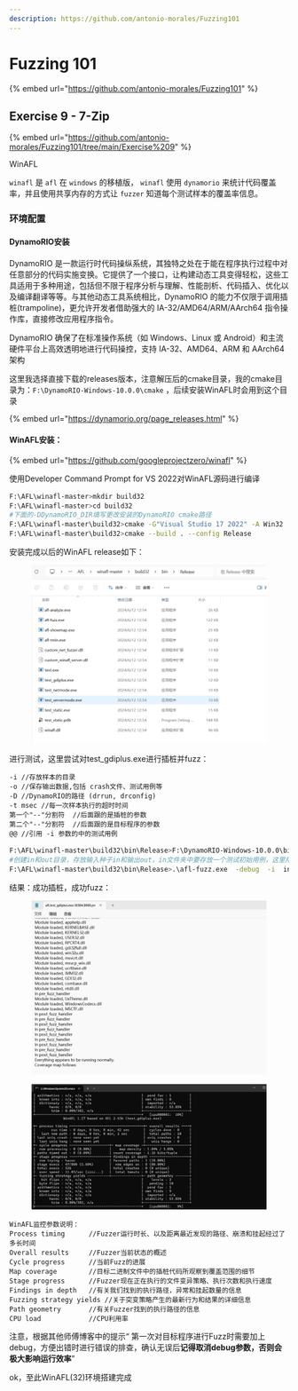 ```yaml
---
description: https://github.com/antonio-morales/Fuzzing101
---
```


# Fuzzing 101

{% embed url="https://github.com/antonio-morales/Fuzzing101" %}

## Exercise 9 - 7-Zip

{% embed url="https://github.com/antonio-morales/Fuzzing101/tree/main/Exercise%209" %}

WinAFL

`winafl` 是 `afl` 在 `windows` 的移植版， `winafl` 使用 `dynamorio` 来统计代码覆盖率，并且使用共享内存的方式让 `fuzzer` 知道每个测试样本的覆盖率信息。

### 环境配置

#### DynamoRIO安装

DynamoRIO 是一款运行时代码操纵系统，其独特之处在于能在程序执行过程中对任意部分的代码实施变换。它提供了一个接口，让构建动态工具变得轻松，这些工具适用于多种用途，包括但不限于程序分析与理解、性能剖析、代码插入、优化以及编译翻译等等。与其他动态工具系统相比，DynamoRIO 的能力不仅限于调用插桩(trampoline)，更允许开发者借助强大的 IA-32/AMD64/ARM/AArch64 指令操作库，直接修改应用程序指令。

DynamoRIO 确保了在标准操作系统（如 Windows、Linux 或 Android）和主流硬件平台上高效透明地进行代码操控，支持 IA-32、AMD64、ARM 和 AArch64 架构

这里我选择直接下载的releases版本，注意解压后的cmake目录，我的cmake目录为：`F:\DynamoRIO-Windows-10.0.0\cmake` ，后续安装WinAFL时会用到这个目录

{% embed url="https://dynamorio.org/page_releases.html" %}

#### WinAFL安装：

{% embed url="https://github.com/googleprojectzero/winafl" %}

使用Developer Command Prompt for VS 2022对WinAFL源码进行编译

```bash
F:\AFL\winafl-master>mkdir build32
F:\AFL\winafl-master>cd build32
#下面的-DDynamoRIO_DIR填写更改安装的DynamoRIO cmake路径
F:\AFL\winafl-master\build32>cmake -G"Visual Studio 17 2022" -A Win32 .. -DDynamoRIO_DIR=F:\DynamoRIO-Windows-10.0.0\cmake
F:\AFL\winafl-master\build32>cmake --build . --config Release
```

安装完成以后的WinAFL release如下：

<figure><img src="../.gitbook/assets/d9fba4346ec741eb99a34cbb05d4e83.png" alt=""><figcaption></figcaption></figure>

进行测试，这里尝试对test\_gdiplus.exe进行插桩并fuzz：

```
-i //存放样本的目录
-o //保存输出数据,包括 crash文件、测试用例等
-D //DynamoRIO的路径 (drrun, drconfig)
-t msec //每一次样本执行的超时时间
第一个"--"分割符	//后面跟的是插桩的参数
第二个"--"分割符	//后面跟的是目标程序的参数
@@ //引用 -i 参数的中的测试用例
```

```bash
F:\AFL\winafl-master\build32\bin\Release>F:\DynamoRIO-Windows-10.0.0\bin32\drrun.exe -c winafl.dll -debug -target_module test_gdiplus.exe -target_offset 0x10b0  -fuzz_iterations 5 -nargs 2  -- test_gdiplus.exe not_kitty.bmp
#创建in和out目录，存放输入种子in和输出out，in文件夹中要存放一个测试初始用例，这里用的testcase里面的bmp
F:\AFL\winafl-master\build32\bin\Release>.\afl-fuzz.exe  -debug  -i  in -o out -D F:\DynamoRIO-Windows-10.0.0\bin32 -t 20000  -- -coverage_module  test_gdiplus.dll   -coverage_module WindowsCodecs.dll -fuzz_iterations 5 -target_module test_gdiplus.exe -target_offset 0x10b0 -nargs 2  -- test_gdiplus.exe @@
```

结果：成功插桩，成功fuzz：

<figure><img src="../.gitbook/assets/3a1b68558aa1e9a96cbfb5e1d6ecab1.png" alt=""><figcaption></figcaption></figure>

<figure><img src="../.gitbook/assets/1ba4ecd2561b16e4594afe043a1fe69.png" alt=""><figcaption></figcaption></figure>

```
WinAFL监控参数说明：
Process timing		//Fuzzer运行时长、以及距离最近发现的路径、崩溃和挂起经过了多长时间
Overall results		//Fuzzer当前状态的概述
Cycle progress		//当前Fuzz的进展
Map coverage		//目标二进制文件中的插桩代码所观察到覆盖范围的细节
Stage progress		//Fuzzer现在正在执行的文件变异策略、执行次数和执行速度
Findings in depth	//有关我们找到的执行路径，异常和挂起数量的信息
Fuzzing strategy yields	//关于突变策略产生的最新行为和结果的详细信息
Path geometry		//有关Fuzzer找到的执行路径的信息
CPU load			//CPU利用率
```

注意，根据其他师傅博客中的提示“ 第一次对目标程序进行Fuzz时需要加上debug，方便出错时进行错误的排查，确认无误后**记得取消debug参数，否则会极大影响运行效率**”

ok，至此WinAFL(32)环境搭建完成



